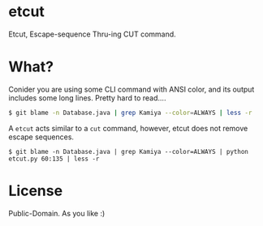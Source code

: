 etcut
=====

Etcut, Escape-sequence Thru-ing CUT command.

What?
=====

Conider you are using some CLI command with ANSI color,
and its output includes some long lines. Pretty hard to read....

```bash
$ git blame -n Database.java | grep Kamiya --color=ALWAYS | less -r
```

A `etcut` acts similar to a `cut` command, however, etcut does not remove escape sequences.

```
$ git blame -n Database.java | grep Kamiya --color=ALWAYS | python etcut.py 60:135 | less -r
```

License
=======

Public-Domain. As you like :)


